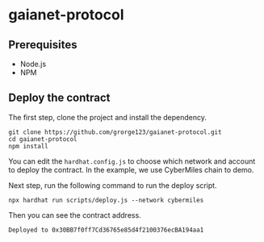 # gaianet-protocol

## Prerequisites

- Node.js
- NPM

## Deploy the contract

The first step, clone the project and install the dependency.
```
git clone https://github.com/grorge123/gaianet-protocol.git
cd gaianet-protocol
npm install
```
You can edit the `hardhat.config.js` to choose which network and account to deploy the contract.
In the example, we use CyberMiles chain to demo.

Next step, run the following command to run the deploy script.
```
npx hardhat run scripts/deploy.js --network cybermiles
```

Then you can see the contract address.
```
Deployed to 0x30BB7f0ff7Cd36765e85d4f2100376ecBA194aa1
```
